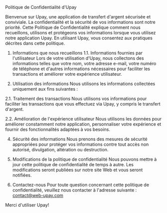 Politique de Confidentialité d'Upay

Bienvenue sur Upay, une application de transfert d'argent sécurisée et conviviale. La confidentialité et la sécurité de vos informations sont notre priorité. Cette Politique de Confidentialité explique comment nous recueillons, utilisons et protégeons vos informations lorsque vous utilisez notre application Upay. En utilisant Upay, vous consentez aux pratiques décrites dans cette politique.

1. Informations que nous recueillons
1.1. Informations fournies par l'utilisateur
Lors de votre utilisation d'Upay, nous collectons des informations telles que votre nom, votre adresse e-mail, votre numéro de téléphone et d'autres informations nécessaires pour faciliter les transactions et améliorer votre expérience utilisateur.

2. Utilisation des informations
Nous utilisons les informations collectées uniquement aux fins suivantes :

2.1. Traitement des transactions
Nous utilisons vos informations pour faciliter les transactions que vous effectuez via Upay, y compris le transfert d'argent.

2.2. Amélioration de l'expérience utilisateur
Nous utilisons les données pour améliorer constamment notre application, personnaliser votre expérience et fournir des fonctionnalités adaptées à vos besoins.

4. Sécurité des informations
Nous prenons des mesures de sécurité appropriées pour protéger vos informations contre tout accès non autorisé, divulgation, altération ou destruction.

6. Modifications de la politique de confidentialité
Nous pouvons mettre à jour cette politique de confidentialité de temps à autre. Les modifications seront publiées sur notre site Web et vous seront notifiées.

7. Contactez-nous
Pour toute question concernant cette politique de confidentialité, veuillez nous contacter à l'adresse suivante : contact@web-upay.com

Merci d'utiliser Upay!
